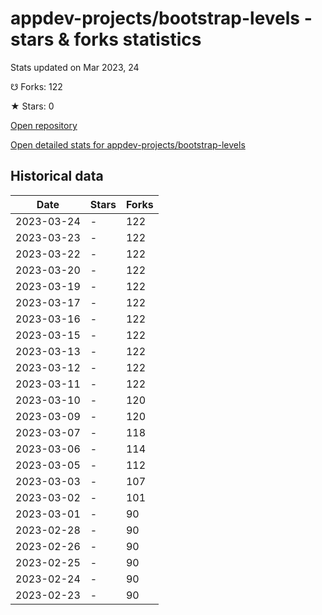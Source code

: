 # appdev-projects/bootstrap-levels - stars & forks statistics

Stats updated on Mar 2023, 24

☋ Forks: 122

★ Stars: 0

[Open repository](https://github.com/appdev-projects/bootstrap-levels)

[Open detailed stats for appdev-projects/bootstrap-levels](https://reviewgithub.com/rep/appdev-projects/bootstrap-levels)

## Historical data
| Date | Stars | Forks |
|------|-------|-------|
| 2023-03-24 | - | 122 | 
| 2023-03-23 | - | 122 | 
| 2023-03-22 | - | 122 | 
| 2023-03-20 | - | 122 | 
| 2023-03-19 | - | 122 | 
| 2023-03-17 | - | 122 | 
| 2023-03-16 | - | 122 | 
| 2023-03-15 | - | 122 | 
| 2023-03-13 | - | 122 | 
| 2023-03-12 | - | 122 | 
| 2023-03-11 | - | 122 | 
| 2023-03-10 | - | 120 | 
| 2023-03-09 | - | 120 | 
| 2023-03-07 | - | 118 | 
| 2023-03-06 | - | 114 | 
| 2023-03-05 | - | 112 | 
| 2023-03-03 | - | 107 | 
| 2023-03-02 | - | 101 | 
| 2023-03-01 | - | 90 | 
| 2023-02-28 | - | 90 | 
| 2023-02-26 | - | 90 | 
| 2023-02-25 | - | 90 | 
| 2023-02-24 | - | 90 | 
| 2023-02-23 | - | 90 | 

